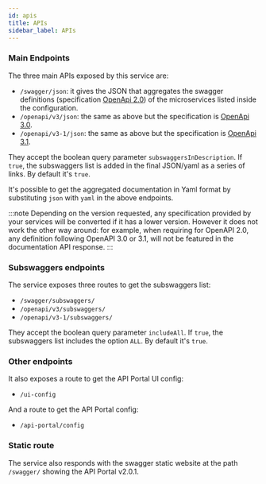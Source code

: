 ```yaml
---
id: apis
title: APIs
sidebar_label: APIs
---
```




### Main Endpoints

The three main APIs exposed by this service are:

- `/swagger/json`: it gives the JSON that aggregates the swagger definitions (specification [OpenApi 2.0](https://swagger.io/specification/v2/)) of the microservices listed inside the configuration.
- `/openapi/v3/json`: the same as above but the specification is [OpenApi 3.0](https://swagger.io/specification/v3/).
- `/openapi/v3-1/json`: the same as above but the specification is [OpenApi 3.1](https://swagger.io/specification/).

They accept the boolean query parameter `subswaggersInDescription`. If `true`, the subswaggers list is added in the final JSON/yaml as a series of links. By default it's `true`.

It's possible to get the aggregated documentation in Yaml format by substituting `json` with `yaml` in the above endpoints.

:::note
Depending on the version requested, any specification provided by your services will be converted if it has a lower version. However it does not work the other way around: for example, when requiring for OpenAPI 2.0, any definition following OpenAPI 3.0 or 3.1, will not be featured in the documentation API response.
:::

### Subswaggers endpoints

The service exposes three routes to get the subswaggers list:

- `/swagger/subswaggers/`
- `/openapi/v3/subswaggers/`
- `/openapi/v3-1/subswaggers/`

They accept the boolean query parameter `includeAll`. If `true`, the subswaggers list includes the option `ALL`. By default it's `true`.

### Other endpoints

It also exposes a route to get the API Portal UI config:

- `/ui-config`

And a route to get the API Portal config:

- `/api-portal/config`

### Static route

The service also responds with the swagger static website at the path `/swagger/` showing the API Portal v2.0.1.
